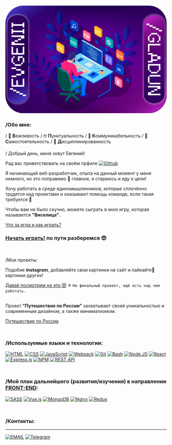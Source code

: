 [![Header](./rsc/vendor/EVGENII.png)](https://github.com/EvgeniiGladun)

### /Обо мне:
/ &#128578; <b>В</b>ежливость
/ &#129299; <b>П</b>унктуальность
/ &#128101; <b>К</b>оммуникабельность
/ &#129337; <b>C</b>амостоятельность
/ &#128678; <b>Д</b>исциплинированность
<p style="margin-top: 20px"></p>
/ Добрый день, меня зовут Евгений!

Рад вас приветствовать на своём прфиле 
[![Github](https://img.shields.io/badge/-Github-090909?style=flat&logo=Github)](https://github.com/EvgeniiGladun)

<p style="margin-top: 5px"></p>
Я начинающий веб-разработчик, опыта на данный момент у меня немного, но это поправимо &#127773; главное, я стараюсь и иду к цели!
<p style="margin-top: 5px"></p>
Хочу работать в среде единомышленников, которые сплочённо трудятся над проектами и оказывают помощь команде, если такая требуется &#128578;
<p style="margin-top: 5px"></p>
Чтобы вам не было скучно, можете сыграть в мою игру, которая называется <b>"Виселица"</b>.

[Что за игра и как играть?](https://github.com/EvgeniiGladun/game-Hangman#что-за-игра 'Лучше ознакомиться, правильно &#128126;')
### [Начать играть!](https://evgeniigladun.github.io/game-Hangman/ 'Сразу так? А вы рисковый! &#128563;') по пути разберемся &#128526;

<p style="margin: 50px 0"></p>

/Мои проекты:
<p></p>
Подобие <b>instagram</b>, добавляйте свои картинки на сайт и лайкайте&#128159;
 картинки других! 

[Давай посмотрим на это &#128571;](https://evgeniigladun.github.io/mesto 'Кликай и наслаждайся!')
&#10035; `Не финальный прооект, ещё есть над чем работать.`

<p style="margin-top: 30px"></p>
Проект <b>"Путешествие по России"</b> захватывает своей уникальностью и современным дизайном, а также минимализмом.

[Путешествие по России](https://evgeniigladun.github.io/russian-travel/ 'Поехали по России!')

<p style="margin: 50px 0"></p>

### /Используемые языки и технологии:

[![HTML](https://img.shields.io/badge/-HTML-7f000f?style=for-the-badge&logo=html5)](https://github.com/EvgeniiGladun/EvgeniiGladun/blob/main/rsc/languagesAndTechnologies.md#html---язык-разметки-на-котором-строятся-сайты-сообщает-браузеру-что-должно-появиться-на-экране-заголовки-абзацы-ссылки-списки---любые-блоки-на-которые-делится-страница 'HTML - Язык разметки, на котором строятся сайты. Сообщает браузеру, что должно появиться на экране: заголовки, абзацы, ссылки, списки - любые блоки, на которые делится страница.')
[![CSS](https://img.shields.io/badge/-CSS-013685?style=for-the-badge&logo=css3&logoColor=blue)](https://github.com/EvgeniiGladun/EvgeniiGladun/blob/main/rsc/languagesAndTechnologies.md#css---язык-стилей-если-один-элемент-большой-и-красный-а-другой-маленький-и-зеленый-это-сделано-на-css 'CSS - Язык стилей. Если один элемент большой и красный, а другой маленький и зеленый, это сделано на CSS.')
[![JavaScript](https://img.shields.io/badge/-JavaScript-6c6e03?style=for-the-badge&logo=JavaScript&logoColor=E9D54D)](https://github.com/EvgeniiGladun/EvgeniiGladun/blob/main/rsc/languagesAndTechnologies.md#javascript---самый-популярный-язык-программирования-в-интернете-описывает-поведение-элементов-веб-страницы-или-браузера-когда-мы-пишем-пост-и-нажимаем-отправить-за-дело-берётся-javascript-и-добавляет-наш-пост-на-страницу 'JavaScript - Самый популярный язык программирования в интернете. Описывает поведение элементов веб-страницы или браузера. Когда мы пишем пост и нажимаем «отправить», за дело берётся JavaScript и добавляет наш пост на страницу.')
[![Webpack](https://img.shields.io/badge/-Webpack-00a2ff?style=for-the-badge&logo=Webpack)](https://github.com/EvgeniiGladun/EvgeniiGladun/blob/main/rsc/languagesAndTechnologies.md#вебпак--это-сборщик-модулей-он-анализирует-модули-приложения-создает-граф-зависимостей-затем-собирает-модули-в-правильном-порядке-в-один-или-более-бандл-bundle-на-который-может-ссылаться-файл-indexhtml 'Вебпак — это сборщик модулей. Он анализирует модули приложения, создает граф зависимостей, затем собирает модули в правильном порядке в один или более бандл (bundle), на который может ссылаться файл «index.html».')
[![Git](https://img.shields.io/badge/-Git-8a0000?style=for-the-badge&logo=Git)](https://github.com/EvgeniiGladun/EvgeniiGladun/blob/main/rsc/languagesAndTechnologies.md#github---облачный-сервис-чтобы-работать-над-кодом-в-команде 'Github - Облачный сервис, чтобы работать над кодом в команде.')
[![Bash](https://img.shields.io/badge/-Bash-090909?style=for-the-badge&logo=gnu-bash&logoColor=white)](https://github.com/EvgeniiGladun/EvgeniiGladun/blob/main/rsc/languagesAndTechnologies.md#bash---это-программная-оболочка-которая-позволяет-взаимодействовать-с-программами-и-системами-компьютера-с-помощью-команд 'Bash - Это программная оболочка, которая позволяет взаимодействовать с программами и системами компьютера с помощью команд.')
[![Node.JS](https://img.shields.io/badge/-Node.JS-244700?style=for-the-badge&logo=nodedotjs)](https://github.com/EvgeniiGladun/EvgeniiGladun/blob/main/rsc/languagesAndTechnologies.md#nodejs---раньше-javascript-работал-только-в-браузере-nodejs-позволила-писать-на-javascript-и-серверный-код-мы-разберёмся-с-тем-как-nodejs-обрабатывает-запросы-на-сервере-и-реализуем-часть-серверной-логики-учить-ещё-один-язык-программирования-не-придётся---всё-работает-на-javascript 'Node.js - Раньше JavaScript работал только в браузере. Node.js позволила писать на JAvaScript и серверный код. Мы разберёмся с тем, как Node.js обрабатывает запросы на сервере, и реализуем часть серверной логики. Учить ещё один язык программирования не придётся - всё работает на JavaScript.')
[![React](https://img.shields.io/badge/react-4169E1.svg?style=for-the-badge&logo=react&logoColor=%2361DAFB)](https://github.com/EvgeniiGladun/EvgeniiGladun/blob/main/rsc/languagesAndTechnologies.md#react---библиотека-для-разработки-интерфейсов-созданная-в-facebook-react-позволяет-делать-компоненты-интерфейса-быстрее-и-переиспользовать-их-на-разных-страницах-сайта-сегодня-большинство-работодателей-требуют-опыт-работы-с-react-или-другой-похожей-библиотекой 'React - Библиотека для разработки интерфейсов, созданная в Facebook. React позволяет делать компоненты интерфейса быстрее и переиспользовать их на разных страницах сайта. Сегодня большинство работодателей требуют опыт работы с React или другой похожей библиотекой.')
[![Express.js](https://img.shields.io/badge/express.js-6495ED.svg?style=for-the-badge&logo=express&logoColor=%2361DAFB)](https://github.com/EvgeniiGladun/EvgeniiGladun/blob/main/rsc/languagesAndTechnologies.md#expressjs---самый-популярный-фреймворк-для-разработки-бэкенда-на-node-js-позволяет-быстро-развернуть-сервер-и-проще-поддерживать-серверный-код 'Express.js - Самый популярный фреймворк для разработки бэкенда на Node. js. Позволяет быстро развернуть сервер и проще поддерживать серверный код.')
[![NPM](https://img.shields.io/badge/NPM-FFFFE0.svg?style=for-the-badge&logo=npm&logoColor=red)](https://github.com/EvgeniiGladun/EvgeniiGladun/blob/main/rsc/languagesAndTechnologies.md#менеджер-пакетов-входящий-в-состав-nodejs-установка-пакета-производится-при-помощи-команды-npm-install-все-доступные-для-установки-пакеты-и-их-краткое-описание-npm-search-этой-же-командой-можно-производить-выборочный-поиск-пакетов 'Менеджер пакетов, входящий в состав Node.js. Установка пакета производится при помощи команды: npm install Все доступные для установки пакеты и их краткое описание: npm search Этой же командой можно производить выборочный поиск пакетов.')
[![REST API](https://img.shields.io/badge/REST_API-87CEFA.svg?style=for-the-badge&logo=strapi&logoColor=blue)](https://github.com/EvgeniiGladun/EvgeniiGladun/blob/main/rsc/languagesAndTechnologies.md#архитектурный-стиль-взаимодействия-компонентов-распределённого-приложения-в-сети-другими-словами-rest---это-набор-правил-того-как-программисту-организовать-написание-кода-серверного-приложения-чтобы-все-системы-легко-обменивались-данными-и-приложение-можно-было-масштабировать-rest-представляет-собой-согласованный-набор-ограничений-учитываемых-при-проектировании-распределённой-гипермедиа-системы-в-определённых-случаях-это-приводит-к-повышению-производительности-и-упрощению-архитектуры-в-широком-смысле-компоненты-в-rest-взаимодействуют-наподобие-взаимодействия-клиентов-и-серверов-во-всемирной-паутине-rest-является-альтернативой-rpc 'Архитектурный стиль взаимодействия компонентов распределённого приложения в сети. Другими словами, REST - это набор правил того, как программисту организовать написание кода серверного приложения, чтобы все системы легко обменивались данными и приложение можно было масштабировать....')

<p style="margin: 50px 0"></p>

### /Мой план дальнейшего (развития/изучения) в направлении <a href="https://tproger.ru/translations/frontend-backend-interaction/" title="Что это такое &#128065;">FRONT-END</a>:
[![SASS](https://img.shields.io/badge/SASS-%2320232a.svg?style=for-the-badge&logo=SASS&logoColor=hotpink)](https://github.com/EvgeniiGladun/EvgeniiGladun/blob/main/rsc/languagesAndTechnologies.md#модуль-включенный-в-haml-sass---это-метаязык-на-основе-css-предназначенный-для-увеличения-уровня-абстракции-css-кода-и-упрощения-файлов-каскадных-таблиц-стилей 'Модуль, включенный в Haml. Sass - это метаязык на основе CSS, предназначенный для увеличения уровня абстракции CSS-кода и упрощения файлов каскадных таблиц стилей.')
[![Vue.js](https://img.shields.io/badge/vue.js-%2320232a.svg?style=for-the-badge&logo=vuedotjs&logoColor=%234FC08D)](https://github.com/EvgeniiGladun/EvgeniiGladun/blob/main/rsc/languagesAndTechnologies.md#javascript-фреймворк-с-открытым-исходным-кодом-для-создания-пользовательских-интерфейсов-легко-интегрируется-в-проекты-с-использованием-других-javascript-библиотек-может-функционировать-как-веб-фреймворк-для-разработки-одностраничных-приложений-в-реактивном-стиле 'JavaScript-фреймворк с открытым исходным кодом для создания пользовательских интерфейсов. Легко интегрируется в проекты с использованием других JavaScript-библиотек. Может функционировать как веб-фреймворк для разработки одностраничных приложений в реактивном стиле.')
[![MongoDB](https://img.shields.io/badge/Mongo_DB-%2320232a.svg?style=for-the-badge&logo=mongodb&logoColor=green)](https://github.com/EvgeniiGladun/EvgeniiGladun/blob/main/rsc/languagesAndTechnologies.md#mongodb---одна-из-самых-распространённых-баз-данных-и-самая-популярная-среди-баз-которые-используют-с-nodejs-если-в-вакансии-нужна-node-js-скорее-всего-нужна-и-mongodb 'MongoDB - Одна из самых распространённых баз данных и самая популярная среди баз, которые используют с Node.js. Если в вакансии нужна Node. js, скорее всего, нужна и MongoDB.')
[![Nginx](https://img.shields.io/badge/nginx-%2320232a.svg?style=for-the-badge&logo=nginx&logoColor=green)](https://github.com/EvgeniiGladun/EvgeniiGladun/blob/main/rsc/languagesAndTechnologies.md#nginx---программа-для-создания-и-настройки-сервера-может-обрабатывать-десятки-тысяч-запросов-в-секунду-треть-всех-сайтов-в-интернете-используют-nginx-и-мы-не-не-можем-не-отметить-что-nginx-разработали-два-программиста-из-россии-игорь-сысоев-и-максим-коновалов 'Nginx - Программа для создания и настройки сервера. Может обрабатывать десятки тысяч запросов в секунду. Треть всех сайтов в интернете используют Nginx. И мы не не можем не отметить, что Nginx разработали два программиста из России: Игорь Сысоев и Максим Коновалов.')
[![Redux](https://img.shields.io/badge/redux-%2320232a.svg?style=for-the-badge&logo=redux&logoColor=white)](https://github.com/EvgeniiGladun/EvgeniiGladun/blob/main/rsc/languagesAndTechnologies.md#библиотека-для-javascript-с-открытым-исходным-кодом-предназначенная-для-управления-состоянием-приложения-чаще-всего-используется-в-связке-с-react-или-angular-для-разработки-клиентской-части-содержит-ряд-инструментов-позволяющих-значительно-упростить-передачу-данных-хранилища-через-контекст-создатели-даниил-абрамов-и-эндрю-кларк 'Библиотека для JavaScript с открытым исходным кодом, предназначенная для управления состоянием приложения. Чаще всего используется в связке с React или Angular для разработки клиентской части. Содержит ряд инструментов, позволяющих значительно упростить передачу данных хранилища через контекст. Создатели: Даниил Абрамов и Эндрю Кларк.')

<p style="margin: 50px 0"></p>

### /Контакты:
***
[![EMAIL](https://img.shields.io/badge/-e~mail-090909?style=for-the-badge&logo=gmail&logoColor=E9D54D)](mailto:me@eev9enn.ru 'Написать мне письмо &#128231;')
[![Telegram](https://img.shields.io/badge/-Telegram-090909?style=for-the-badge&logo=telegram&logoColor=27A0D9)](https://t.me/EEv9ENN 'Написать мне в &#64;Telegram')
